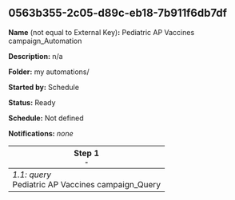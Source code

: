 ## 0563b355-2c05-d89c-eb18-7b911f6db7df

**Name** (not equal to External Key)**:** Pediatric AP Vaccines campaign_Automation

**Description:** n/a

**Folder:** my automations/

**Started by:** Schedule

**Status:** Ready

**Schedule:** Not defined

**Notifications:** _none_


| Step 1<br>_<small>-</small>_ |
| --- |
| _1.1: query_<br>Pediatric AP Vaccines campaign_Query |
